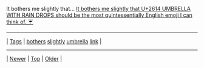<!--
title: It bothers me slightly that U+2614 UMBRELLA WITH RAIN DROPS should be the most quintessentially English emoji I can think of. ☔
date: 2020-06-28T15:00:41.443Z
tags: bothers, slightly, umbrella, link
-->











It bothers me slightly that...
[It bothers me slightly that U+2614 UMBRELLA WITH RAIN DROPS should be the most quintessentially English emoji I can think of. ☔](https://twitter.com/bodil/status/548981336388943872)

<!--BOTTOM-POST-NAVIGATION-->
---

| [Tags](tags.md) | [bothers](tag-bothers.md) [slightly](tag-slightly.md) [umbrella](tag-umbrella.md) [link](tag-link.md) |

---

| [Newer](105691058822.md) | [Top](index.md) | [Older](107115998382.md) |